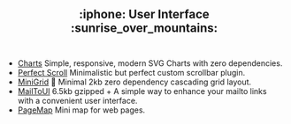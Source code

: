 <h2 align="center">
 :iphone: User Interface :sunrise_over_mountains:<br><br>
</h2>

- [Charts](https://github.com/frappe/charts) Simple, responsive, modern SVG Charts with zero dependencies.
- [Perfect Scroll](https://github.com/utatti/perfect-scrollbar) Minimalistic but perfect custom scrollbar plugin.
- [MiniGrid](https://github.com/henriquea/minigrid) 📏 Minimal 2kb zero dependency cascading grid layout.
- [MailToUI](https://mailtoui.com/) 6.5kb gzipped + A simple way to enhance your mailto links with a convenient user interface.
- [PageMap](https://larsjung.de/pagemap/) Mini map for web pages.
